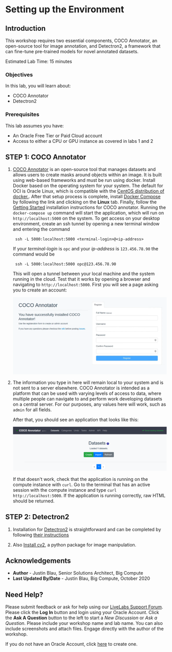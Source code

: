 # Setting up the Environment

## Introduction
This workshop requires two essential components, COCO Annotator, an open-source tool for image annotation, and Detectron2, a framework that can fine-tune pre-trained models for novel annotated datasets.

Estimated Lab Time:  15 minutes

### Objectives
In this lab, you will learn about:
* COCO Annotator
* Detectron2

### Prerequisites

This lab assumes you have:
- An Oracle Free Tier or Paid Cloud account
- Access to either a CPU or GPU instance as covered in labs 1 and 2

## **STEP 1**: COCO Annotator

1. [COCO Annotator](https://github.com/jsbroks/coco-annotator) is an open-source tool that manages datasets and allows users to create masks around objects within an image. It is built using web-based frameworks and must be run using docker. Install Docker based on the operating system for your system. The default for OCI is Oracle Linux, which is compatible with the [CentOS distribution of docker.](https://docs.docker.com/engine/install/centos/). After that setup process is complete, install [Docker Compose](https://docs.docker.com/compose/install/) by following the link and clicking on the **Linux** tab. Finally, follow the [Getting Started](https://github.com/jsbroks/coco-annotator/wiki/Getting-Started) installation instructions for COCO annotator. Running the `docker-compose up` command will start the application, which will run on `http://localhost:5000` on the system. To get access on your desktop environment, create an ssh tunnel by opening a new terminal window and entering the command 

		ssh -L 5000:localhost:5000 <terminal-login>@<ip-address>  

	If your *terminal-login* is `opc` and your *ip-address* is `123.456.78.90` the command would be

		ssh -L 5000:localhost:5000 opc@123.456.78.90

	This will open a tunnel between your local machine and the system running in the cloud. Test that it works by opening a browser and navigating to `http://localhost:5000`. First you will see a page asking you to create an account:

	![COCO Annotator create user](images/coco-create-user.png)

2. The information you type in here will remain local to your system and is not sent to a server elsewhere. COCO Annotator is intended as a platform that can be used with varying levels of access to data, where multiple people can navigate to and perform work developing datasets on a central server. For our purposes, any values here will work, such as `admin` for all fields.

	After that, you should see an application that looks like this:

	![COCO Annotator homepage](images/coco-annotator-1.png)

	If that doesn't work, check that the application is running on the compute instance with `curl`. Go to the terminal that has an active session with the compute instance and type `curl http://localhost:5000`. If the application is running correctly, raw HTML should be returned.

## **STEP 2**: Detectron2 

1. Installation for [Detectron2](https://github.com/facebookresearch/detectron2) is straightforward and can be completed by following [their instructions](https://detectron2.readthedocs.io/tutorials/install.html)

2. Also [Install cv2](https://pypi.org/project/opencv-python/), a python package for image manipulation.

## Acknowledgements
* **Author** - Justin Blau, Senior Solutions Architect, Big Compute
* **Last Updated By/Date** - Justin Blau, Big Compute, October 2020

## Need Help?
Please submit feedback or ask for help using our [LiveLabs Support Forum](https://community.oracle.com/tech/developers/categories/artificialintelligence). Please click the **Log In** button and login using your Oracle Account. Click the **Ask A Question** button to the left to start a *New Discussion* or *Ask a Question*.  Please include your workshop name and lab name.  You can also include screenshots and attach files.  Engage directly with the author of the workshop.

If you do not have an Oracle Account, click [here](https://profile.oracle.com/myprofile/account/create-account.jspx) to create one.